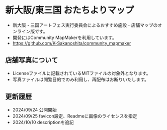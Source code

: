 # 新大阪/東三国 おたちよりマップ
* 新大阪・三国アートフェス実行委員会によるおすすめ施設・店舗マップのオンライン版です。
* 開発にはCommunity MapMakerを利用しています。
* https://github.com/K-Sakanoshita/community_mapmaker

## 店舗写真について
* Licenseファイルに記載されているMITファイルの対象外となります。
* 写真ファイルは閲覧目的でのみ利用し、再配布はお断りいたします。

## 更新履歴
* 2024/09/24 公開開始
* 2024/09/25 favicon設定、Readmeに画像のライセンスを指定
* 2024/10/10 descriptionを追記
